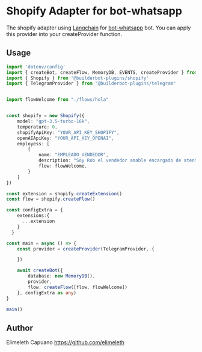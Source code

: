 # Shopify Adapter for bot-whatsapp

The shopify adapter using [Langchain](https://js.langchain.com) for [bot-whatsapp](https://bot-whatsapp.netlify.app/docs/) bot.
You can apply this provider into your createProvider function.

## Usage

```ts
import 'dotenv/config'
import { createBot, createFlow, MemoryDB, EVENTS, createProvider } from '@bot-whatsapp/bot'
import { Shopify } from '@builderbot-plugins/shopify'
import { TelegramProvider } from "@builderbot-plugins/telegram"


import flowWelcome from "./flows/hola"


const shopify = new Shopify({
    model: "gpt-3.5-turbo-16k",
    temperature: 0,
    shopifyApiKey: "YOUR_API_KEY_SHOPIFY",
    openAIApiKey: "YOUR_API_KEY_OPENAI",
    employess: [
        {
            name: "EMPLEADO_VENDEDOR",
            description: "Soy Rob el vendedor amable encargado de atentender si tienes intencion de comprar o interesado en algun producto, mis respuestas son breves.",
            flow: flowWelcome,
        }
    ]
})

const extension = shopify.createExtension()
const flow = shopify.createFlow()

const configExtra = {
    extensions:{
      ...extension
    }
  }

const main = async () => {
    const provider = createProvider(TelegramProvider, {

    })

    await createBot({
        database: new MemoryDB(),
        provider,
        flow: createFlow([flow, flowWelcome])
    }, configExtra as any)
}

main()
```

## Author

Elimeleth Capuano <https://github.com/elimeleth>
